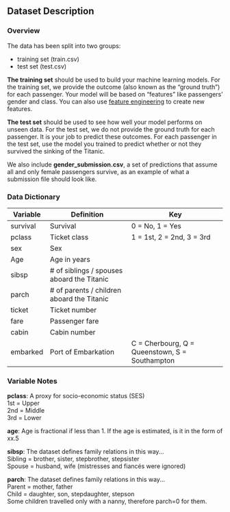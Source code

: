 ## Dataset Description

### Overview

The data has been split into two groups:

* training set (train.csv)
* test set (test.csv)

**The training set** should be used to build your machine learning models. For the training set, we provide the outcome (also known as the “ground truth”) for each passenger. Your model will be based on “features” like passengers’ gender and class. You can also use [feature engineering](https://triangleinequality.wordpress.com/2013/09/08/basic-feature-engineering-with-the-titanic-data/) to create new features.

**The test set** should be used to see how well your model performs on unseen data. For the test set, we do not provide the ground truth for each passenger. It is your job to predict these outcomes. For each passenger in the test set, use the model you trained to predict whether or not they survived the sinking of the Titanic.

We also include **gender_submission.csv**, a set of predictions that assume all and only female passengers survive, as an example of what a submission file should look like.

### Data Dictionary

| **Variable** | **Definition** | **Key** |
| --- | --- | --- |
| survival | Survival | 0 = No, 1 = Yes |
| pclass | Ticket class | 1 = 1st, 2 = 2nd, 3 = 3rd |
| sex | Sex |     |
| Age | Age in years |     |
| sibsp | \# of siblings / spouses aboard the Titanic |     |
| parch | \# of parents / children aboard the Titanic |     |
| ticket | Ticket number |     |
| fare | Passenger fare |     |
| cabin | Cabin number |     |
| embarked | Port of Embarkation | C = Cherbourg, Q = Queenstown, S = Southampton |

### Variable Notes

**pclass**: A proxy for socio-economic status (SES)  
1st = Upper  
2nd = Middle  
3rd = Lower  
  
**age**: Age is fractional if less than 1. If the age is estimated, is it in the form of xx.5  
  
**sibsp**: The dataset defines family relations in this way...  
Sibling = brother, sister, stepbrother, stepsister  
Spouse = husband, wife (mistresses and fiancés were ignored)  
  
**parch**: The dataset defines family relations in this way...  
Parent = mother, father  
Child = daughter, son, stepdaughter, stepson  
Some children travelled only with a nanny, therefore parch=0 for them.